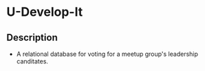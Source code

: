 # U-Develop-It

## Description

- A relational database for voting for a meetup group's leadership canditates.
